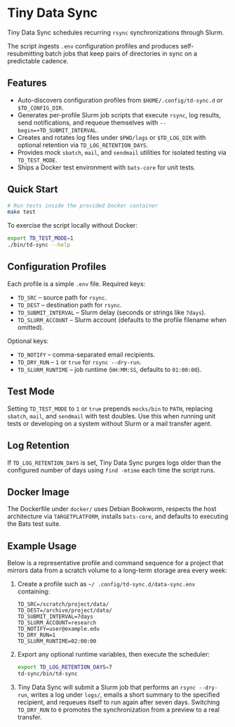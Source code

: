 # Tiny Data Sync

Tiny Data Sync schedules recurring `rsync` synchronizations through Slurm.

The script ingests `.env` configuration profiles and produces self-resubmitting batch jobs that keep pairs of directories in sync on a predictable cadence.

## Features

- Auto-discovers configuration profiles from `$HOME/.config/td-sync.d` or `$TD_CONFIG_DIR`.
- Generates per-profile Slurm job scripts that execute `rsync`, log results, send notifications, and requeue themselves with `--begin=+TD_SUBMIT_INTERVAL`.
- Creates and rotates log files under `$PWD/logs` or `$TD_LOG_DIR` with optional retention via `TD_LOG_RETENTION_DAYS`.
- Provides mock `sbatch`, `mail`, and `sendmail` utilities for isolated testing via `TD_TEST_MODE`.
- Ships a Docker test environment with `bats-core` for unit tests.

## Quick Start

```bash
# Run tests inside the provided Docker container
make test
```

To exercise the script locally without Docker:

```bash
export TD_TEST_MODE=1
./bin/td-sync --help
```

## Configuration Profiles

Each profile is a simple `.env` file. Required keys:

- `TD_SRC` – source path for `rsync`.
- `TD_DEST` – destination path for `rsync`.
- `TD_SUBMIT_INTERVAL` – Slurm delay (seconds or strings like `7days`).
- `TD_SLURM_ACCOUNT` – Slurm account (defaults to the profile filename when omitted).

Optional keys:

- `TD_NOTIFY` – comma-separated email recipients.
- `TD_DRY_RUN` – `1` or `true` for `rsync --dry-run`.
- `TD_SLURM_RUNTIME` – job runtime (`HH:MM:SS`, defaults to `01:00:00`).

## Test Mode

Setting `TD_TEST_MODE` to `1` or `true` prepends `mocks/bin` to `PATH`, replacing `sbatch`, `mail`, and `sendmail` with test doubles. Use this when running unit tests or developing on a system without Slurm or a mail transfer agent.

## Log Retention

If `TD_LOG_RETENTION_DAYS` is set, Tiny Data Sync purges logs older than the configured number of days using `find -mtime` each time the script runs.

## Docker Image

The Dockerfile under `docker/` uses Debian Bookworm, respects the host architecture via `TARGETPLATFORM`, installs `bats-core`, and defaults to executing the Bats test suite.

## Example Usage

Below is a representative profile and command sequence for a project that mirrors data from a scratch volume to a long-term storage area every week:

1. Create a profile such as `~/ .config/td-sync.d/data-sync.env` containing:

	```env
	TD_SRC=/scratch/project/data/
	TD_DEST=/archive/project/data/
	TD_SUBMIT_INTERVAL=7days
	TD_SLURM_ACCOUNT=research
	TD_NOTIFY=user@example.edu
	TD_DRY_RUN=1
	TD_SLURM_RUNTIME=02:00:00
	```

2. Export any optional runtime variables, then execute the scheduler:

	```bash
	export TD_LOG_RETENTION_DAYS=7
	td-sync/bin/td-sync
	```

3. Tiny Data Sync will submit a Slurm job that performs an `rsync --dry-run`, writes a log under `logs/`, emails a short summary to the specified recipient, and requeues itself to run again after seven days. Switching `TD_DRY_RUN` to `0` promotes the synchronization from a preview to a real transfer.
